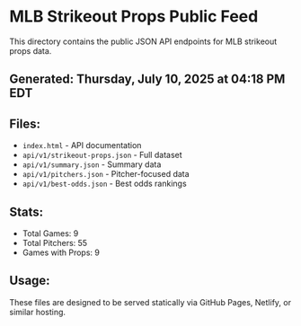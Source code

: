 # MLB Strikeout Props Public Feed

This directory contains the public JSON API endpoints for MLB strikeout props data.

## Generated: Thursday, July 10, 2025 at 04:18 PM EDT

## Files:
- `index.html` - API documentation
- `api/v1/strikeout-props.json` - Full dataset
- `api/v1/summary.json` - Summary data
- `api/v1/pitchers.json` - Pitcher-focused data  
- `api/v1/best-odds.json` - Best odds rankings

## Stats:
- Total Games: 9
- Total Pitchers: 55
- Games with Props: 9

## Usage:
These files are designed to be served statically via GitHub Pages, Netlify, or similar hosting.

